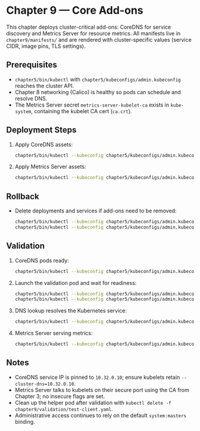 # Chapter 9 — Core Add-ons

This chapter deploys cluster-critical add-ons: CoreDNS for service discovery and Metrics Server for resource metrics. All manifests live in `chapter9/manifests/` and are rendered with cluster-specific values (service CIDR, image pins, TLS settings).

## Prerequisites
- `chapter5/bin/kubectl` with `chapter5/kubeconfigs/admin.kubeconfig` reaches the cluster API.
- Chapter 8 networking (Calico) is healthy so pods can schedule and resolve DNS.
- The Metrics Server secret `metrics-server-kubelet-ca` exists in `kube-system`, containing the kubelet CA cert (`ca.crt`).

## Deployment Steps
1. Apply CoreDNS assets:
   ```bash
   chapter5/bin/kubectl --kubeconfig chapter5/kubeconfigs/admin.kubeconfig apply -f chapter9/manifests/coredns.yaml
   ```
2. Apply Metrics Server assets:
   ```bash
   chapter5/bin/kubectl --kubeconfig chapter5/kubeconfigs/admin.kubeconfig apply -f chapter9/manifests/metrics-server.yaml
   ```

## Rollback
- Delete deployments and services if add-ons need to be removed:
  ```bash
  chapter5/bin/kubectl --kubeconfig chapter5/kubeconfigs/admin.kubeconfig delete -f chapter9/manifests/metrics-server.yaml
  chapter5/bin/kubectl --kubeconfig chapter5/kubeconfigs/admin.kubeconfig delete -f chapter9/manifests/coredns.yaml
  ```

## Validation
1. CoreDNS pods ready:
   ```bash
   chapter5/bin/kubectl --kubeconfig chapter5/kubeconfigs/admin.kubeconfig -n kube-system rollout status deploy/coredns
   ```
2. Launch the validation pod and wait for readiness:
   ```bash
   chapter5/bin/kubectl --kubeconfig chapter5/kubeconfigs/admin.kubeconfig apply -f chapter9/validation/test-client.yaml
   chapter5/bin/kubectl --kubeconfig chapter5/kubeconfigs/admin.kubeconfig wait pod/dns-metrics-check --for=condition=Ready --timeout=120s
   ```
3. DNS lookup resolves the Kubernetes service:
   ```bash
   chapter5/bin/kubectl --kubeconfig chapter5/kubeconfigs/admin.kubeconfig exec dns-metrics-check -- /agnhost dig kubernetes.default
   ```
4. Metrics Server serving metrics:
   ```bash
   chapter5/bin/kubectl --kubeconfig chapter5/kubeconfigs/admin.kubeconfig top nodes
   ```

## Notes
- CoreDNS service IP is pinned to `10.32.0.10`; ensure kubelets retain `--cluster-dns=10.32.0.10`.
- Metrics Server talks to kubelets on their secure port using the CA from Chapter 3; no insecure flags are set.
- Clean up the helper pod after validation with `kubectl delete -f chapter9/validation/test-client.yaml`.
- Administrative access continues to rely on the default `system:masters` binding.

